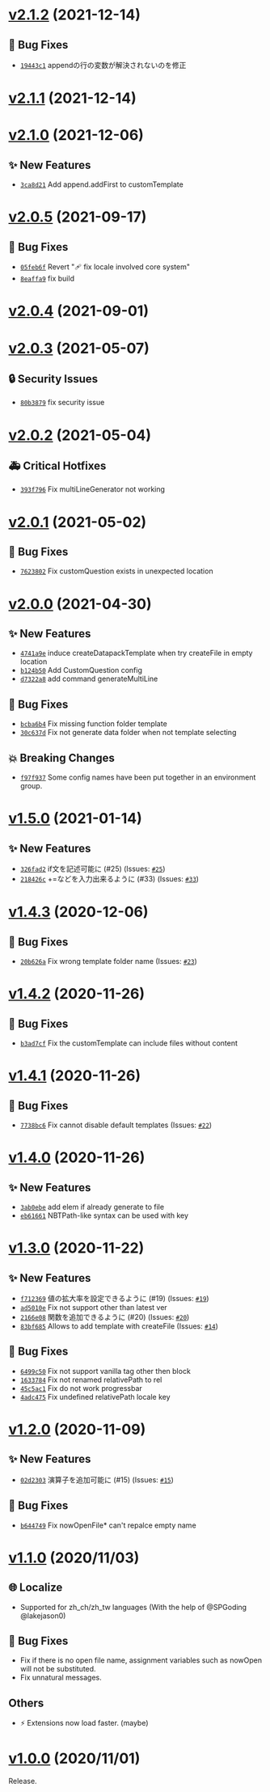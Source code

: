 # [v2.1.2](https://github.com/ChenCMD/MC-Datapack-Utility/compare/v2.1.1...v2.1.2) (2021-12-14)

## 🐛 Bug Fixes
- [`19443c1`](https://github.com/ChenCMD/MC-Datapack-Utility/commit/19443c1)  appendの行の変数が解決されないのを修正

# [v2.1.1](https://github.com/ChenCMD/MC-Datapack-Utility/compare/v2.1.0...v2.1.1) (2021-12-14)

# [v2.1.0](https://github.com/ChenCMD/MC-Datapack-Utility/compare/v2.0.5...v2.1.0) (2021-12-06)

## ✨ New Features
- [`3ca8d21`](https://github.com/ChenCMD/MC-Datapack-Utility/commit/3ca8d21)  Add append.addFirst to customTemplate

# [v2.0.5](https://github.com/ChenCMD/MC-Datapack-Utility/compare/v2.0.4...v2.0.5) (2021-09-17)

## 🐛 Bug Fixes
- [`05feb6f`](https://github.com/ChenCMD/MC-Datapack-Utility/commit/05feb6f)  Revert &quot;🩹 fix locale involved core system&quot; 
- [`8eaffa9`](https://github.com/ChenCMD/MC-Datapack-Utility/commit/8eaffa9)  fix build

# [v2.0.4](https://github.com/ChenCMD/MC-Datapack-Utility/compare/v2.0.3...v2.0.4) (2021-09-01)

# [v2.0.3](https://github.com/ChenCMD/MC-Datapack-Utility/compare/v2.0.2...v2.0.3) (2021-05-07)

## 🔒 Security Issues
- [`80b3879`](https://github.com/ChenCMD/MC-Datapack-Utility/commit/80b3879)  fix security issue

# [v2.0.2](https://github.com/ChenCMD/MC-Datapack-Utility/compare/v2.0.1...v2.0.2) (2021-05-04)

## 🚑 Critical Hotfixes
- [`393f796`](https://github.com/ChenCMD/MC-Datapack-Utility/commit/393f796)  Fix multiLineGenerator not working

# [v2.0.1](https://github.com/ChenCMD/MC-Datapack-Utility/compare/v2.0.0...v2.0.1) (2021-05-02)

## 🐛 Bug Fixes
- [`7623802`](https://github.com/ChenCMD/MC-Datapack-Utility/commit/7623802)  Fix customQuestion exists in unexpected location

# [v2.0.0](https://github.com/ChenCMD/MC-Datapack-Utility/compare/v1.5.0...v2.0.0) (2021-04-30)

## ✨ New Features
- [`4741a9e`](https://github.com/ChenCMD/MC-Datapack-Utility/commit/4741a9e)  induce createDatapackTemplate when try createFile in empty location 
- [`b124b50`](https://github.com/ChenCMD/MC-Datapack-Utility/commit/b124b50)  Add CustomQuestion config 
- [`d7322a8`](https://github.com/ChenCMD/MC-Datapack-Utility/commit/d7322a8)  add command generateMultiLine 

## 🐛 Bug Fixes
- [`bcba6b4`](https://github.com/ChenCMD/MC-Datapack-Utility/commit/bcba6b4)  Fix missing function folder template 
- [`30c637d`](https://github.com/ChenCMD/MC-Datapack-Utility/commit/30c637d)  Fix not generate data folder when not template selecting 

## 💥 Breaking Changes
- [`f97f937`](https://github.com/ChenCMD/MC-Datapack-Utility/commit/f97f937)  Some config names have been put together in an environment group.

# [v1.5.0](https://github.com/ChenCMD/MC-Datapack-Utility/compare/v1.4.3...v1.5.0) (2021-01-14)

## ✨ New Features
- [`326fad2`](https://github.com/ChenCMD/MC-Datapack-Utility/commit/326fad2)  if文を記述可能に (#25) (Issues: [`#25`](https://github.com/ChenCMD/MC-Datapack-Utility/issues/25))
- [`218426c`](https://github.com/ChenCMD/MC-Datapack-Utility/commit/218426c)  +&#x3D;などを入力出来るように (#33) (Issues: [`#33`](https://github.com/ChenCMD/MC-Datapack-Utility/issues/33))

# [v1.4.3](https://github.com/ChenCMD/MC-Datapack-Utility/compare/v1.4.2...v1.4.3) (2020-12-06)

## 🐛 Bug Fixes
- [`20b626a`](https://github.com/ChenCMD/MC-Datapack-Utility/commit/20b626a)  Fix wrong template folder name (Issues: [`#23`](https://github.com/ChenCMD/MC-Datapack-Utility/issues/23))

# [v1.4.2](https://github.com/ChenCMD/MC-Datapack-Utility/compare/v1.4.1...v1.4.2) (2020-11-26)

## 🐛 Bug Fixes
- [`b3ad7cf`](https://github.com/ChenCMD/MC-Datapack-Utility/commit/b3ad7cf)  Fix the customTemplate can include files without content

# [v1.4.1](https://github.com/ChenCMD/MC-Datapack-Utility/compare/v1.4.0...v1.4.1) (2020-11-26)

## 🐛 Bug Fixes
- [`7738bc6`](https://github.com/ChenCMD/MC-Datapack-Utility/commit/7738bc6)  Fix cannot disable default templates (Issues: [`#22`](https://github.com/ChenCMD/MC-Datapack-Utility/issues/22))

# [v1.4.0](https://github.com/ChenCMD/MC-Datapack-Utility/compare/v1.3.0...v1.4.0) (2020-11-26)

## ✨ New Features
- [`3ab0ebe`](https://github.com/ChenCMD/MC-Datapack-Utility/commit/3ab0ebe)  add elem if already generate to file 
- [`eb61661`](https://github.com/ChenCMD/MC-Datapack-Utility/commit/eb61661)  NBTPath-like syntax can be used with key

# [v1.3.0](https://github.com/ChenCMD/MC-Datapack-Utility/compare/v1.2.0...v1.3.0) (2020-11-22)

## ✨ New Features
- [`f712369`](https://github.com/ChenCMD/MC-Datapack-Utility/commit/f712369)  値の拡大率を設定できるように (#19) (Issues: [`#19`](https://github.com/ChenCMD/MC-Datapack-Utility/issues/19))
- [`ad5010e`](https://github.com/ChenCMD/MC-Datapack-Utility/commit/ad5010e)  Fix not support other than latest ver 
- [`2166e08`](https://github.com/ChenCMD/MC-Datapack-Utility/commit/2166e08)  関数を追加できるように (#20) (Issues: [`#20`](https://github.com/ChenCMD/MC-Datapack-Utility/issues/20))
- [`83bf685`](https://github.com/ChenCMD/MC-Datapack-Utility/commit/83bf685)  Allows to add template with createFile (Issues: [`#14`](https://github.com/ChenCMD/MC-Datapack-Utility/issues/14))

## 🐛 Bug Fixes
- [`6499c50`](https://github.com/ChenCMD/MC-Datapack-Utility/commit/6499c50)  Fix not support vanilla tag other then block 
- [`1633784`](https://github.com/ChenCMD/MC-Datapack-Utility/commit/1633784)  Fix not renamed relativePath to rel 
- [`45c5ac1`](https://github.com/ChenCMD/MC-Datapack-Utility/commit/45c5ac1)  Fix do not work progressbar 
- [`4adc475`](https://github.com/ChenCMD/MC-Datapack-Utility/commit/4adc475)  Fix undefined relativePath locale key

# [v1.2.0](https://github.com/ChenCMD/MC-Datapack-Utility/compare/v1.1.0...v1.2.0) (2020-11-09)

## ✨ New Features
- [`02d2303`](https://github.com/ChenCMD/MC-Datapack-Utility/commit/02d2303)  演算子を追加可能に (#15) (Issues: [`#15`](https://github.com/ChenCMD/MC-Datapack-Utility/issues/15))

## 🐛 Bug Fixes
- [`b644749`](https://github.com/ChenCMD/MC-Datapack-Utility/commit/b644749)  Fix nowOpenFile* can&#x27;t repalce empty name

# [v1.1.0](https://github.com/ChenCMD/MC-Datapack-Utility/compare/v1.0.0...v1.1.0) (2020/11/03)

## :globe_with_meridians: Localize

* Supported for zh_ch/zh_tw languages (With the help of @SPGoding @lakejason0)

## :bug: Bug Fixes

* Fix if there is no open file name, assignment variables such as nowOpen will not be substituted.
* Fix unnatural messages.

## Others

* :zap: Extensions now load faster. (maybe)

# [v1.0.0](https://github.com/ChenCMD/MC-Datapack-Utility/tree/v1.0.0) (2020/11/01)

Release.
